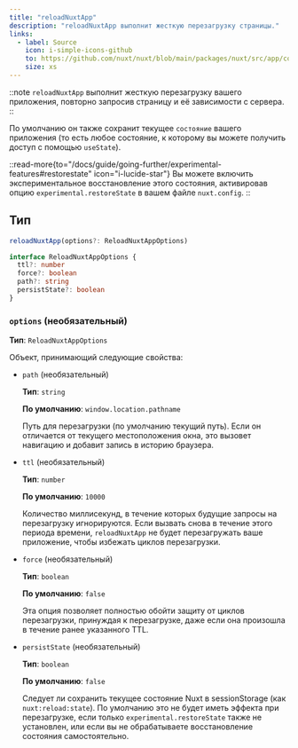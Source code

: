 ```yaml
---
title: "reloadNuxtApp"
description: "reloadNuxtApp выполнит жесткую перезагрузку страницы."
links:
  - label: Source
    icon: i-simple-icons-github
    to: https://github.com/nuxt/nuxt/blob/main/packages/nuxt/src/app/composables/chunk.ts
    size: xs
---
```


::note
`reloadNuxtApp` выполнит жесткую перезагрузку вашего приложения, повторно запросив страницу и её зависимости с сервера.
::

По умолчанию он также сохранит текущее `состояние` вашего приложения (то есть любое состояние, к которому вы можете получить доступ с помощью `useState`).

::read-more{to="/docs/guide/going-further/experimental-features#restorestate" icon="i-lucide-star"}
Вы можете включить экспериментальное восстановление этого состояния, активировав опцию `experimental.restoreState` в вашем файле `nuxt.config`.
::

## Тип

```ts
reloadNuxtApp(options?: ReloadNuxtAppOptions)

interface ReloadNuxtAppOptions {
  ttl?: number
  force?: boolean
  path?: string
  persistState?: boolean
}
```

### `options` (необязательный)

**Тип**: `ReloadNuxtAppOptions`

Объект, принимающий следующие свойства:

- `path` (необязательный)

  **Тип**: `string`

  **По умолчанию**: `window.location.pathname`

  Путь для перезагрузки (по умолчанию текущий путь). Если он отличается от текущего местоположения окна, это
  вызовет навигацию и добавит запись в историю браузера.

- `ttl` (необязательный)

  **Тип**: `number`

  **По умолчанию**: `10000`

  Количество миллисекунд, в течение которых будущие запросы на перезагрузку игнорируются. Если вызвать снова в течение этого периода времени,
  `reloadNuxtApp` не будет перезагружать ваше приложение, чтобы избежать циклов перезагрузки.

- `force` (необязательный)

  **Тип**: `boolean`

  **По умолчанию**: `false`

  Эта опция позволяет полностью обойти защиту от циклов перезагрузки, принуждая к перезагрузке, даже если она произошла в течение
  ранее указанного TTL.

- `persistState` (необязательный)

  **Тип**: `boolean`

  **По умолчанию**: `false`

  Следует ли сохранить текущее состояние Nuxt в sessionStorage (как `nuxt:reload:state`). По умолчанию это не будет иметь
  эффекта при перезагрузке, если только `experimental.restoreState` также не установлен, или если вы не обрабатываете восстановление состояния самостоятельно.